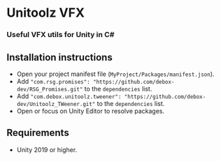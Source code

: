 # Unitoolz VFX
### Useful VFX utils for Unity in C# 

## Installation instructions
- Open your project manifest file (`MyProject/Packages/manifest.json`).
- Add `"com.rsg.promises": "https://github.com/debox-dev/RSG_Promises.git"` to the `dependencies` list.
- Add `"com.debox.unitoolz.tweener": "https://github.com/debox-dev/Unitoolz_TWeener.git"` to the `dependencies` list.
- Open or focus on Unity Editor to resolve packages.


## Requirements
- Unity 2019 or higher.

